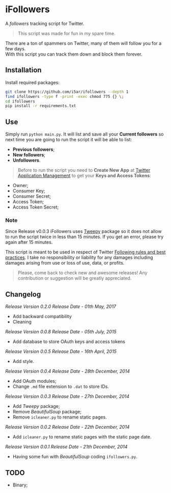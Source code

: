 # iFollowers

A *followers* tracking script for Twitter.

> This script was made for fun in my spare time.

There are a ton of spammers on Twitter, many of them will follow you for a few days.  
With this script you can track them down and block them forever.

## Installation

Install required packages:

```sh
git clone https://github.com/i5ar/ifollowers --depth 1
find ifollowers -type f -print -exec chmod 775 {} \;
cd ifollowers
pip install -r requirements.txt
```

## Use

Simply run `python main.py`. It will list and save all your **Current followers** so next time you are going to run the script it will be able to list:

- **Previous followers**;
- **New followers**;
- **Unfollowers**.

> Before to run the script you need to **Create New App** at [Twitter Application Management](https://apps.twitter.com) to get your **Keys and Access Tokens**:
- Owner;
- Consumer Key;
- Consumer Secret;
- Access Token;
- Access Token Secret;

### Note

Since Release v0.0.3 iFollowers uses [Tweepy] package so it does not allow to run the script twice in less than 15 minutes. If you get an error, please try again after 15 minutes.

This script is meant to be used in respect of Twitter [Following rules and best practices](https://support.twitter.com/entries/68916-following-rules-and-best-practices).
I take no responsibility or liability for any damages including damages arising from use or loss of use, data, or profits.

> Please, come back to check new and awesome releases! Any contribution or suggestion will be greatly appreciated.

## Changelog

*Release Version 0.2.0*
*Release Date - 01th May, 2017*

- Add backward compatibility
- Cleaning

*Release Version 0.0.8*
*Release Date - 05th July, 2015*

- Add database to store OAuth keys and access tokens

*Release Version 0.0.5*
*Release Date - 16th April, 2015*

- Add style.

*Release Version 0.0.4*
*Release Date - 28th December, 2014*

- Add OAuth modules;
- Change `.md` file extension to `.dat` to store IDs.

*Release Version 0.0.3*
*Release Date - 27th December, 2014*

- Add *Tweepy* package;
- Remove *BeautifulSoup* package;
- Remove `icleaner.py` to rename static pages.

*Release Version 0.0.2*
*Release Date - 22th December, 2014*

- Add `icleaner.py` to rename static pages with the static page date.

*Release Version 0.0.1*
*Release Date - 21th December, 2014*

- Having some fun with *BeautifulSoup* coding `ifollowers.py`.

## TODO

- Binary;

[Python]: https://www.python.org/
[pip]: https://pip.pypa.io/
[Tweepy]: http://www.tweepy.org/
[BeautifulSoup]: http://www.crummy.com/software/BeautifulSoup/
[Markdown]: https://pythonhosted.org/Markdown/
